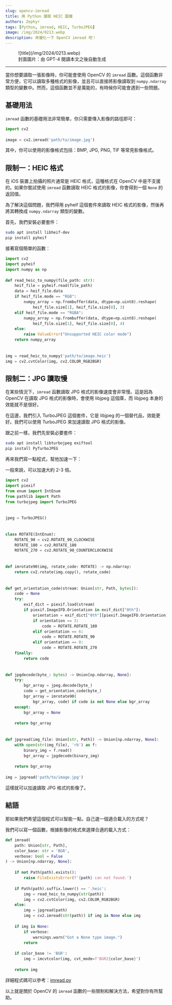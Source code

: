 ```yaml
---
slug: opencv-imread
title: 用 Python 讀取 HEIC 圖檔
authors: Zephyr
tags: [Python, imread, HEIC, TurboJPEG]
image: /img/2024/0213.webp
description: 來優化一下 OpenCV imread 吧！
---
```


<figure>
![title](/img/2024/0213.webp)
<figcaption>封面圖片：由 GPT-4 閱讀本文之後自動生成</figcaption>
</figure>

---

當你想要讀取一張影像時，你可能會使用 OpenCV 的 `imread` 函數。這個函數非常方便，它可以讀取多種格式的影像，並且可以直接將影像讀取到 `numpy.ndarray` 類型的變數中。然而，這個函數並不是萬能的，有時候你可能會遇到一些問題。

## 基礎用法

`imread` 函數的基礎用法非常簡單，你只需要傳入影像的路徑即可：

```python
import cv2

image = cv2.imread('path/to/image.jpg')
```

其中，你可以使用的影像格式包括：BMP, JPG, PNG, TIF 等常見影像格式。

## 限制一：HEIC 格式

在 iOS 裝置上拍攝的照片通常是 HEIC 格式，這種格式在 OpenCV 中是不支援的。如果你嘗試使用 `imread` 函數讀取 HEIC 格式的影像，你會得到一個 `None` 的返回值。

為了解決這個問題，我們得用 pyheif 這個套件來讀取 HEIC 格式的影像，然後再將其轉換成 `numpy.ndarray` 類型的變數。

首先，我們安裝必要套件：

```bash
sudo apt install libheif-dev
pip install pyheif
```

接著寫個簡單的函數：

```python
import cv2
import pyheif
import numpy as np

def read_heic_to_numpy(file_path: str):
    heif_file = pyheif.read(file_path)
    data = heif_file.data
    if heif_file.mode == "RGB":
        numpy_array = np.frombuffer(data, dtype=np.uint8).reshape(
            heif_file.size[1], heif_file.size[0], 3)
    elif heif_file.mode == "RGBA":
        numpy_array = np.frombuffer(data, dtype=np.uint8).reshape(
            heif_file.size[1], heif_file.size[0], 4)
    else:
        raise ValueError("Unsupported HEIC color mode")
    return numpy_array


img = read_heic_to_numpy('path/to/image.heic')
img = cv2.cvtColor(img, cv2.COLOR_RGB2BGR)
```

## 限制二：JPG 讀取慢

在某些情況下，`imread` 函數讀取 JPG 格式的影像速度會非常慢。這是因為 OpenCV 在讀取 JPG 格式的影像時，會使用 libjpeg 這個庫，而 libjpeg 本身的效能就不是很好。

在這邊，我們引入 TurboJPEG 這個套件，它是 libjpeg 的一個替代品，效能更好。我們可以使用 TurboJPEG 來加速讀取 JPG 格式的影像。

跟之前一樣，我們先安裝必要套件：

```bash
sudo apt install libturbojpeg exiftool
pip install PyTurboJPEG
```

再來我們寫一點程式，幫他加速一下：

一般來說，可以加速大約 2-3 倍。

```python
import cv2
import piexif
from enum import IntEnum
from pathlib import Path
from turbojpeg import TurboJPEG


jpeg = TurboJPEG()


class ROTATE(IntEnum):
    ROTATE_90 = cv2.ROTATE_90_CLOCKWISE
    ROTATE_180 = cv2.ROTATE_180
    ROTATE_270 = cv2.ROTATE_90_COUNTERCLOCKWISE


def imrotate90(img, rotate_code: ROTATE) -> np.ndarray:
    return cv2.rotate(img.copy(), rotate_code)


def get_orientation_code(stream: Union[str, Path, bytes]):
    code = None
    try:
        exif_dict = piexif.load(stream)
        if piexif.ImageIFD.Orientation in exif_dict["0th"]:
            orientation = exif_dict["0th"][piexif.ImageIFD.Orientation]
            if orientation == 3:
                code = ROTATE.ROTATE_180
            elif orientation == 6:
                code = ROTATE.ROTATE_90
            elif orientation == 8:
                code = ROTATE.ROTATE_270
    finally:
        return code


def jpgdecode(byte_: bytes) -> Union[np.ndarray, None]:
    try:
        bgr_array = jpeg.decode(byte_)
        code = get_orientation_code(byte_)
        bgr_array = imrotate90(
            bgr_array, code) if code is not None else bgr_array
    except:
        bgr_array = None

    return bgr_array


def jpgread(img_file: Union[str, Path]) -> Union[np.ndarray, None]:
    with open(str(img_file), 'rb') as f:
        binary_img = f.read()
        bgr_array = jpgdecode(binary_img)

    return bgr_array

img = jpgread('path/to/image.jpg')
```

這樣就可以加速讀取 JPG 格式的影像了。

## 結語

那如果我們希望這個程式可以智能一點，自己選一個適合載入的方式呢？

我們可以寫一個函數，根據影像的格式來選擇合適的載入方式：

```python
def imread(
    path: Union[str, Path],
    color_base: str = 'BGR',
    verbose: bool = False
) -> Union[np.ndarray, None]:

    if not Path(path).exists():
        raise FileExistsError(f'{path} can not found.')

    if Path(path).suffix.lower() == '.heic':
        img = read_heic_to_numpy(str(path))
        img = cv2.cvtColor(img, cv2.COLOR_RGB2BGR)
    else:
        img = jpgread(path)
        img = cv2.imread(str(path)) if img is None else img

    if img is None:
        if verbose:
            warnings.warn("Got a None type image.")
        return

    if color_base != 'BGR':
        img = imcvtcolor(img, cvt_mode=f'BGR2{color_base}')

    return img
```

詳細程式碼可以參考：[imread.py](https://github.com/DocsaidLab/DocsaidKit/blob/eb8ac0a56779a75dcc951c683001e6129052cc5a/docsaidkit/vision/improc.py#L197)

以上就是關於 OpenCV 的 `imread` 函數的一些限制和解決方法，希望對你有所幫助。
